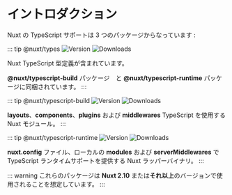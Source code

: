 # イントロダクション

Nuxt の TypeScript サポートは 3 つのパッケージからなっています :

::: tip @nuxt/types 
![Version](https://img.shields.io/npm/v/@nuxt/types?color=%23007ACC&style=flat-square)
![Downloads](https://img.shields.io/npm/dm/@nuxt/types?style=flat-square)

Nuxt TypeScript 型定義が含まれています。

**@nuxt/typescript-build** パッケージ　と **@nuxt/typescript-runtime** パッケージに同梱されています。
:::

::: tip @nuxt/typescript-build
![Version](https://img.shields.io/npm/v/@nuxt/typescript-build?color=%23007ACC&style=flat-square)
![Downloads](https://img.shields.io/npm/dm/@nuxt/typescript-build?style=flat-square)

**layouts**、**components**、**plugins** および **middlewares** TypeScript を使用する Nuxt モジュール。
:::

::: tip @nuxt/typescript-runtime
![Version](https://img.shields.io/npm/v/@nuxt/typescript-runtime?color=%23007ACC&style=flat-square)
![Downloads](https://img.shields.io/npm/dm/@nuxt/typescript-runtime?style=flat-square)

**nuxt.config** ファイル、ローカルの **modules** および **serverMiddlewares** で TypeScript ランタイムサポートを提供する Nuxt ラッパーバイナリ。
:::


::: warning 
これらのパッケージは **Nuxt 2.10** または**それ以上**のバージョンで使用されることを想定しています。
:::
